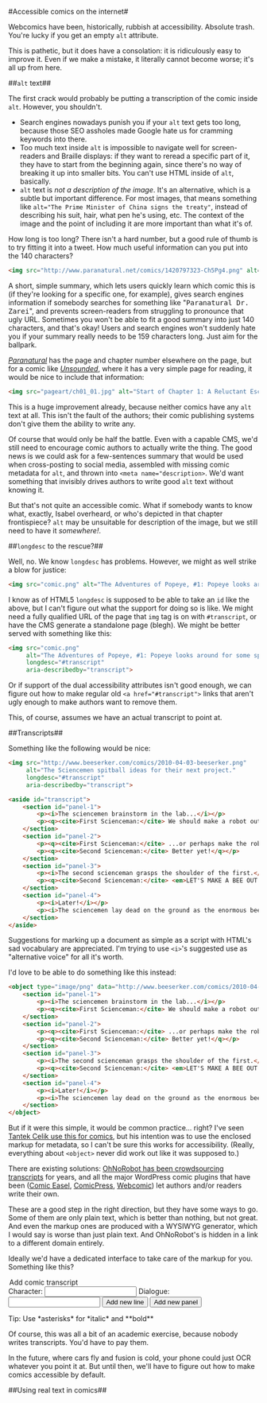 #Accessible comics on the internet#

Webcomics have been, historically, rubbish at accessibility. Absolute trash. You're lucky if you get an empty `alt` attribute.

This is pathetic, but it does have a consolation: it is ridiculously easy to improve it. Even if we make a mistake, it literally cannot become worse; it's all up from here.

##`alt` text##

The first crack would probably be putting a transcription of the comic inside `alt`. However, you shouldn't.

* Search engines nowadays punish you if your `alt` text gets too long, because those SEO assholes made Google hate us for cramming keywords into there.
* Too much text inside `alt` is impossible to navigate well for screen-readers and Braille displays: if they want to reread a specific part of it, they have to start from the beginning again, since there's no way of breaking it up into smaller bits. You can't use HTML inside of `alt`, basically.
* `alt` text is *not a description of the image*. It's an alternative, which is a subtle but important difference. For most images, that means something like `alt="The Prime Minister of China signs the treaty"`, instead of describing his suit, hair, what pen he's using, etc. The context of the image and the point of including it are more important than what it's of.

How long is too long? There isn't a hard number, but a good rule of thumb is to try fitting it into a tweet. How much useful information can you put into the 140 characters?

````html
<img src="http://www.paranatural.net/comics/1420797323-Ch5Pg4.png" alt="Dr. Zarei treats one of Francisco's students, who has been bitten by a spirit. Isabel overhears and is interested by the conversation.">
````

A short, simple summary, which lets users quickly learn which comic this is (if they're looking for a specific one, for example), gives search engines information if somebody searches for something like "<kbd>Paranatural Dr. Zarei</kbd>", and prevents screen-readers from struggling to pronounce that ugly URL. Sometimes you won't be able to fit a good summary into just 140 characters, and that's okay! Users and search engines won't suddenly hate you if your summary really needs to be 159 characters long. Just aim for the ballpark.

<cite><a href="http://www.paranatural.net/">Paranatural</a></cite> has the page and chapter number elsewhere on the page, but for a comic like <cite><a href="http://www.casualvillain.com/Unsounded/comic/ch01/ch01_01.html">Unsounded</a></cite>, where it has a very simple page for reading, it would be nice to include that information:

````html
<img src="pageart/ch01_01.jpg" alt="Start of Chapter 1: A Reluctant Escort">
````

This is a huge improvement already, because neither comics have any `alt` text at all. This isn't the fault of the authors; their comic publishing systems don't give them the ability to write any.

Of course that would only be half the battle. Even with a capable CMS, we'd still need to encourage comic authors to actually write the thing. The good news is we could ask for a few-sentences summary that would be used when cross-posting to social media, assembled with missing comic metadata for `alt`, and thrown into `<meta name="description>`. We'd want something that invisibly drives authors to write good `alt` text without knowing it.

But that's not quite an accessible comic. What if somebody wants to know what, exactly, Isabel overheard, or who's depicted in that chapter frontispiece?  `alt` may be unsuitable for description of the image, but we still need to have it *somewhere!*.

##`longdesc` to the rescue?##

Well, no. We know `longdesc` has problems. However, we might as well strike a blow for justice:

````html
<img src="comic.png" alt="The Adventures of Popeye, #1: Popeye looks around for some spinach." longdesc="#transcript">
````

I know as of HTML5 `longdesc` is supposed to be able to take an `id` like the above, but I can't figure out what the support for doing so is like. We might need a fully qualified URL of the page that `img` tag is on with `#transcript`, or have the CMS generate a standalone page (blegh). We might be better served with something like this:

````html
<img src="comic.png"
     alt="The Adventures of Popeye, #1: Popeye looks around for some spinach."
     longdesc="#transcript"
     aria-describedby="transcript">
````

Or if support of the dual accessibility attributes isn't good enough, we can figure out how to make regular old `<a href="#transcript">` links that aren't ugly enough to make authors want to remove them.

This, of course, assumes we have an actual transcript to point at.

##Transcripts##

Something like the following would be nice:

````html
<img src="http://www.beeserker.com/comics/2010-04-03-beeserker.png"
     alt="The Sciencemen spitball ideas for their next project."
     longdesc="#transcript"
     aria-describedby="transcript">

<aside id="transcript">
    <section id="panel-1">
        <p><i>The sciencemen brainstorm in the lab...</i></p>
        <p><q><cite>First Scienceman:</cite> We should make a robot out of bees...</q></p>
    </section>
    <section id="panel-2">
        <p><q><cite>First Scienceman:</cite> ...or perhaps make the robot powered by bees.</q></p>
        <p><q><cite>Second Scienceman:</cite> Better yet!</q></p>
    </section>
    <section id="panel-3">
        <p><i>The second scienceman grasps the shoulder of the first.</i></p>
        <p><q><cite>Second Scienceman:</cite> <em>LET'S MAKE A BEE OUT OF POWER</em></q></p>
    </section>
    <section id="panel-4">
        <p><i>Later!</i></p>
        <p><i>The sciencemen lay dead on the ground as the enormous bee composed of power darkens the sky with wrath.</i></p>
    </section>
</aside>
````

Suggestions for marking up a document as simple as a script with HTML's sad vocabulary are appreciated. I'm trying to use `<i>`'s suggested use as "alternative voice" for all it's worth.

I'd love to be able to do something like this instead:

````html
<object type="image/png" data="http://www.beeserker.com/comics/2010-04-03-beeserker.png">
    <section id="panel-1">
        <p><i>The sciencemen brainstorm in the lab...</i></p>
        <p><q><cite>First Scienceman:</cite> We should make a robot out of bees...</q></p>
    </section>
    <section id="panel-2">
        <p><q><cite>First Scienceman:</cite> ...or perhaps make the robot powered by bees.</q></p>
        <p><q><cite>Second Scienceman:</cite> Better yet!</q></p>
    </section>
    <section id="panel-3">
        <p><i>The second scienceman grasps the shoulder of the first.</i></p>
        <p><q><cite>Second Scienceman:</cite> <em>LET'S MAKE A BEE OUT OF POWER</em></q></p>
    </section>
    <section id="panel-4">
        <p><i>Later!</i></p>
        <p><i>The sciencemen lay dead on the ground as the enormous bee composed of power darkens the sky with wrath.</i></p>
    </section>
</object>
````

But if it were this simple, it would be common practice... right? I've seen [Tantek Celik use this for comics](https://indiewebcamp.com/Falcon#comics), but his intention was to use the enclosed markup for metadata, so I can't be sure this works for accessibility. (Really, everything about `<object>` never did work out like it was supposed to.)

There are existing solutions: [OhNoRobot has been crowdsourcing transcripts](http://www.ohnorobot.com/) for years, and all the major WordPress comic plugins that have been ([Comic Easel](http://comiceasel.com/), [ComicPress](http://comicpress.org/), [Webcomic](http://webcomic.nu/)) let authors and/or readers write their own.

These are a good step in the right direction, but they have some ways to go. Some of them are only plain text, which is better than nothing, but not great. And even the markup ones are produced with a WYSIWYG generator, which I would say is worse than just plain text. And OhNoRobot's is hidden in a link to a different domain entirely.

Ideally we'd have a dedicated interface to take care of the markup for you. Something like this?

<form>
    <legend>Add comic transcript</legend>
    <label>Character: <input></label>
    <label>Dialogue: <input></label>
    <button>Add new line</button>
    <button>Add new panel</button>
    <p>Tip: Use *asterisks* for *italic* and **bold**</p>
</form>

Of course, this was all a bit of an academic exercise, because nobody writes transcripts. You'd have to pay them.

In the future, where cars fly and fusion is cold, your phone could just OCR whatever you point it at. But until then, we'll have to figure out how to make comics accessible by default.

##Using real text in comics##